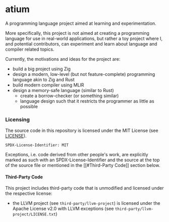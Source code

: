 <!-- SPDX-License-Identifier: MIT -->
# atium
A programming language project aimed at learning and experimentation.

More specifically, this project is not aimed at creating a programming language for use in real-world applications,
but rather a toy project where I, and potential contributors, can experiment and learn about language and compiler
related topics.

Currently, the motivations and ideas for the project are:
- build a big project using Zig
- design a modern, low-level (but not feature-complete) programming language akin to Zig and Rust
- build modern compiler using MLIR
- design a memory-safe language (similar to Rust)
    - create a borrow-checker (or something similar)
    - language design such that it restricts the programmer as little as possible

### Licensing

The source code in this repository is licensed under the MIT License (see [LICENSE](./LICENSE)).

```
SPDX-License-Identifier: MIT
```

Exceptions, i.e. code derived from other people's work, are explicitly marked as such with an SPDX-License-Identifier
and the source at the top of the source file or mentioned in the [[#Third-Party Code]] section below.

#### Third-Party Code

This project includes third-party code that is unmodified and licensed under the respective license:

- the LLVM project (see `third-party/llvm-project`) is licensed under the Apache License v2.0 with LLVM
  exceptions (see `third-party/llvm-project/LICENSE.txt`)
